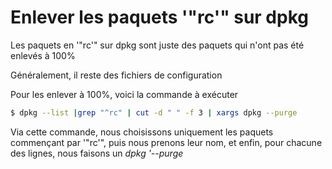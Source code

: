 # Enlever les paquets '"rc'" sur dpkg

Les paquets en '"rc'" sur dpkg sont juste des paquets qui n'ont pas été
enlevés à 100%

Généralement, il reste des fichiers de configuration

Pour les enlever à 100%, voici la commande à exécuter

``` bash
$ dpkg --list |grep "^rc" | cut -d " " -f 3 | xargs dpkg --purge
```

Via cette commande, nous choisissons uniquement les paquets commençant
par '"rc'", puis nous prenons leur nom, et enfin, pour chacune des
lignes, nous faisons un *dpkg '--purge*
